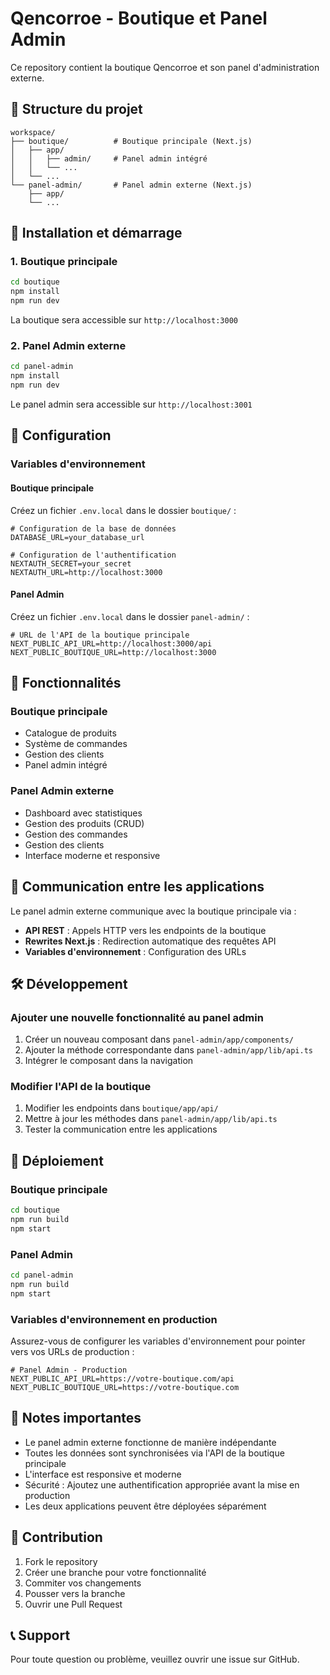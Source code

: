 # Qencorroe - Boutique et Panel Admin

Ce repository contient la boutique Qencorroe et son panel d'administration externe.

## 📁 Structure du projet

```
workspace/
├── boutique/          # Boutique principale (Next.js)
│   ├── app/
│   │   ├── admin/     # Panel admin intégré
│   │   └── ...
│   └── ...
└── panel-admin/       # Panel admin externe (Next.js)
    ├── app/
    └── ...
```

## 🚀 Installation et démarrage

### 1. Boutique principale

```bash
cd boutique
npm install
npm run dev
```

La boutique sera accessible sur `http://localhost:3000`

### 2. Panel Admin externe

```bash
cd panel-admin
npm install
npm run dev
```

Le panel admin sera accessible sur `http://localhost:3001`

## 🔧 Configuration

### Variables d'environnement

#### Boutique principale
Créez un fichier `.env.local` dans le dossier `boutique/` :

```env
# Configuration de la base de données
DATABASE_URL=your_database_url

# Configuration de l'authentification
NEXTAUTH_SECRET=your_secret
NEXTAUTH_URL=http://localhost:3000
```

#### Panel Admin
Créez un fichier `.env.local` dans le dossier `panel-admin/` :

```env
# URL de l'API de la boutique principale
NEXT_PUBLIC_API_URL=http://localhost:3000/api
NEXT_PUBLIC_BOUTIQUE_URL=http://localhost:3000
```

## 🎨 Fonctionnalités

### Boutique principale
- Catalogue de produits
- Système de commandes
- Gestion des clients
- Panel admin intégré

### Panel Admin externe
- Dashboard avec statistiques
- Gestion des produits (CRUD)
- Gestion des commandes
- Gestion des clients
- Interface moderne et responsive

## 🔗 Communication entre les applications

Le panel admin externe communique avec la boutique principale via :
- **API REST** : Appels HTTP vers les endpoints de la boutique
- **Rewrites Next.js** : Redirection automatique des requêtes API
- **Variables d'environnement** : Configuration des URLs

## 🛠️ Développement

### Ajouter une nouvelle fonctionnalité au panel admin

1. Créer un nouveau composant dans `panel-admin/app/components/`
2. Ajouter la méthode correspondante dans `panel-admin/app/lib/api.ts`
3. Intégrer le composant dans la navigation

### Modifier l'API de la boutique

1. Modifier les endpoints dans `boutique/app/api/`
2. Mettre à jour les méthodes dans `panel-admin/app/lib/api.ts`
3. Tester la communication entre les applications

## 🚀 Déploiement

### Boutique principale
```bash
cd boutique
npm run build
npm start
```

### Panel Admin
```bash
cd panel-admin
npm run build
npm start
```

### Variables d'environnement en production

Assurez-vous de configurer les variables d'environnement pour pointer vers vos URLs de production :

```env
# Panel Admin - Production
NEXT_PUBLIC_API_URL=https://votre-boutique.com/api
NEXT_PUBLIC_BOUTIQUE_URL=https://votre-boutique.com
```

## 📝 Notes importantes

- Le panel admin externe fonctionne de manière indépendante
- Toutes les données sont synchronisées via l'API de la boutique principale
- L'interface est responsive et moderne
- Sécurité : Ajoutez une authentification appropriée avant la mise en production
- Les deux applications peuvent être déployées séparément

## 🤝 Contribution

1. Fork le repository
2. Créer une branche pour votre fonctionnalité
3. Commiter vos changements
4. Pousser vers la branche
5. Ouvrir une Pull Request

## 📞 Support

Pour toute question ou problème, veuillez ouvrir une issue sur GitHub.